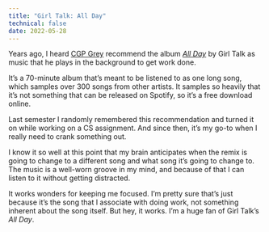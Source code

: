 ```yaml
---
title: "Girl Talk: All Day"
technical: false
date: 2022-05-28
---
```


Years ago, I heard [CGP Grey](https://youtube.com/cgpgrey) recommend the album [_All Day_](https://www.youtube.com/watch?v=uWzkK7tUjaU) by Girl Talk as music that he plays in the background to get work done.

It’s a 70-minute album that’s meant to be listened to as one long song, which samples over 300 songs from other artists. It samples so heavily that it’s not something that can be released on Spotify, so it’s a free download online.

Last semester I randomly remembered this recommendation and turned it on while working on a CS assignment. And since then, it’s my go-to when I really need to crank something out.

I know it so well at this point that my brain anticipates when the remix is going to change to a different song and what song it’s going to change to. The music is a well-worn groove in my mind, and because of that I can listen to it without getting distracted.

It works wonders for keeping me focused. I’m pretty sure that’s just because it’s the song that I associate with doing work, not something inherent about the song itself. But hey, it works. I’m a huge fan of Girl Talk’s _All Day_.
